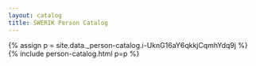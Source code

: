 ```yaml
---
layout: catalog
title: SWERIK Person Catalog
---
```

{% assign p = site.data._person-catalog.i-UknG16aY6qkkjCqmhYdq9j %}
{% include person-catalog.html p=p %}

